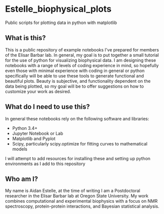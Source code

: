 # Estelle_biophysical_plots
Public scripts for plotting data in python with matplotlib

## What is this?
This is a public repository of example notebooks I've prepared for members of the Elisar Barbar lab. In general, my goal is to put together a small tutorial for the use of python for visualizing biophysical data. I am designing these notebooks with a range of levels of coding experience in mind, so hopefully even those with minimal experience with coding in general or python specifically will be able to use these tools to generate functional and beautiful plots. Beauty is subjective, and functionality dependent on the data being plotted, so my goal will be to offer suggestions on how to customize your work as desired. 

## What do I need to use this?
In general these notebooks rely on the following software and libraries:
- Python 3.4+
- Jupyter Notebook or Lab
- Matplotlib and Pyplot
- Scipy, particularly scipy.optimize for fitting curves to mathematical models

I will attempt to add resources for installing these and setting up python environments as I add to this repository


## Who am I?
My name is Aidan Estelle, at the time of writing I am a Postdoctoral researcher in the Elisar Barbar lab at Oregon State University. My work combines computational and experimental biophysics with a focus on NMR spectroscopy, protein-protein interactions, and Bayesian statistical analysis.
